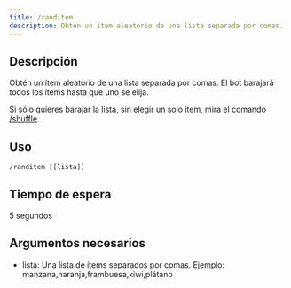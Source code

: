 ```yaml
---
title: /randitem
description: Obtén un ítem aleatorio de una lista separada por comas.
---
```


## Descripción
Obtén un ítem aleatorio de una lista separada por comas. El bot barajará todos los ítems hasta que uno se elija.

Si sólo quieres barajar la lista, sin elegir un solo item, mira el comando [/shuffle](/es/commands/random/shuffle).

## Uso

`/randitem [[lista]]`

## Tiempo de espera

5 segundos


## Argumentos necesarios

- lista: Una lista de ítems separados por comas. Ejemplo: manzana,naranja,frambuesa,kiwi,plátano